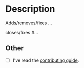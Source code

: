 # Description

Adds/removes/fixes ...

closes/fixes #...

## Other

- [ ] I've read the [contributing guide](../CONTRIBUTING.md).

